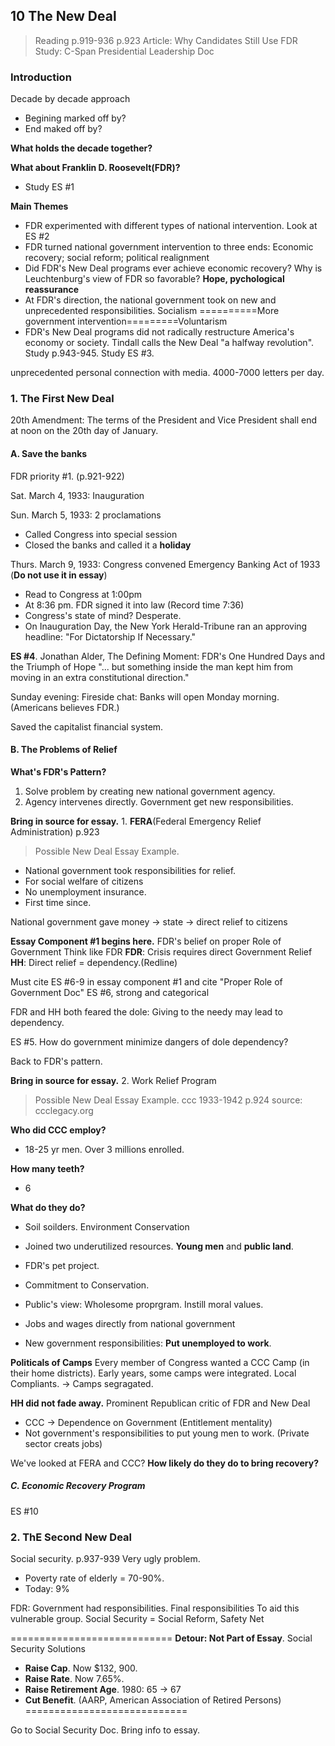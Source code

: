 ## 10 The New Deal

>Reading
p.919-936
p.923
Article: Why Candidates Still Use FDR
Study: C-Span Presidential Leadership Doc

### Introduction
Decade by decade approach
+ Begining marked off by?
+ End maked off by?

**What holds the decade together?**

**What about Franklin D. Roosevelt(FDR)?**
+ Study ES #1

**Main Themes**
+ FDR experimented with different types of national intervention.
  Look at ES #2
+ FDR turned national government intervention to three ends:
  Economic recovery; social reform; political realignment
+ Did FDR's New Deal programs ever achieve economic recovery?
  Why is Leuchtenburg's view of FDR so favorable? **Hope, pychological reassurance**
+ At FDR's direction, the national government took on new and unprecedented responsibilities.
  Socialism ==========More government intervention=========Voluntarism
+ FDR's New Deal programs did not radically restructure America's economy or society.
  Tindall calls the New Deal "a halfway revolution". Study p.943-945.
  Study ES #3.

unprecedented personal connection with media. 4000-7000 letters per day.

### 1. The First New Deal
20th Amendment: The terms of the President and Vice President shall end at noon on the 20th day of January.

#### A. Save the banks
FDR priority #1. (p.921-922)

Sat. March 4, 1933: Inauguration

Sun. March 5, 1933: 2 proclamations
+ Called Congress into special session
+ Closed the banks and called it a **holiday**

Thurs. March 9, 1933: Congress convened
Emergency Banking Act of 1933 (**Do not use it in essay**)
+ Read to Congress at 1:00pm
+ At 8:36 pm. FDR signed it into law (Record time 7:36)
+ Congress's state of mind? Desperate.
+ On Inauguration Day, the New York Herald-Tribune ran an approving headline: "For Dictatorship If Necessary."

**ES #4**. Jonathan Alder, The Defining Moment: FDR's One Hundred Days and the Triumph of Hope
"... but something inside the man kept him from moving in an extra constitutional direction."

Sunday evening: Fireside chat: Banks will open Monday morning. (Americans believes FDR.)

Saved the capitalist financial system.

#### B. The Problems of Relief
**What's FDR's Pattern?**
1. Solve problem by creating new national government agency.
2. Agency intervenes directly. Government get new responsibilities.

**Bring in source for essay.**
1\. **FERA**(Federal Emergency Relief Administration) p.923
> Possible New Deal Essay Example.
+ National government took responsibilities for relief.
+ For social welfare of citizens
+ No unemployment insurance.
+ First time since.

National government gave money $\to$ state $\to$ direct relief to citizens

**Essay Component #1 begins here.**
FDR's belief on proper Role of Government
Think like FDR
**FDR**: Crisis requires direct Government Relief
**HH**: Direct relief = dependency.(Redline)

Must cite ES #6-9 in essay component #1 and cite "Proper Role of Government Doc"
ES #6, strong and categorical

FDR and HH both feared the dole: Giving to the needy may lead to dependency.

ES #5. How do government minimize dangers of dole dependency?

Back to FDR's pattern.

**Bring in source for essay.**
2\. Work Relief Program
> Possible New Deal Essay Example.
ccc 1933-1942 p.924
source: ccclegacy.org

**Who did CCC employ?**
+ 18-25 yr men. Over 3 millions enrolled.

**How many teeth?**
+ 6

**What do they do?**
+ Soil soilders. Environment Conservation

+ Joined two underutilized resources. **Young men** and **public land**.
+ FDR's pet project.
+ Commitment to Conservation.
+ Public's view: Wholesome proprgram. Instill moral values.
+ Jobs and wages directly from national government
+ New government responsibilities: **Put unemployed to work**.

**Politicals of Camps**
Every member of Congress wanted a CCC Camp (in their home districts).
Early years, some camps were integrated.
Local Compliants. $\to$ Camps segragated.

**HH did not fade away.**
Prominent Republican critic of FDR and New Deal
+ CCC $\to$ Dependence on Government (Entitlement mentality)
+ Not government's responsibilities to put young men to work. (Private sector creats jobs)

We've looked at FERA and CCC?
**How likely do they do to bring recovery?**

##### C. Economic Recovery Program
ES #10

### 2. ThE Second New Deal
Social security. p.937-939
Very ugly problem.
+ Poverty rate of elderly = 70-90%.
+ Today: 9%

FDR: Government had responsibilities.
Final responsibilities To aid this vulnerable group.
Social Security = Social Reform, Safety Net

============================
**Detour: Not Part of Essay**.
Social Security Solutions
+ **Raise Cap**. Now $132, 900.
+ **Raise Rate**. Now 7.65%.
+ **Raise Retirement Age**. 1980: 65 $\to$ 67
+ **Cut Benefit**. (AARP, American Association of Retired Persons)
============================

Go to Social Security Doc. Bring info to essay.
